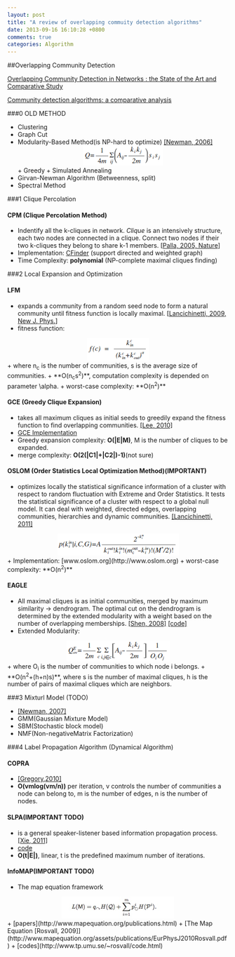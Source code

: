 ```yaml
---
layout: post
title: "A review of overlapping commuity detection algorithms"
date: 2013-09-16 16:10:28 +0800
comments: true
categories: Algorithm
---
```


##Overlapping Community Detection

[Overlapping Community Detection in Networks : the State of the Art and Comparative Study](http://arxiv.org/abs/1110.5813)

[Community detection algorithms: a comparative analysis](http://arxiv.org/abs/0908.1062)

###0 OLD METHOD
+ Clustering
+ Graph Cut
+ Modularity-Based Method(is NP-hard to optimize) [[Newman, 2006]](http://arxiv.org/pdf/physics/0602124.pdf)
	<center><img src="modularity.png"></center>
	+ Greedy
	+ Simulated Annealing
+ Girvan-Newman Algorithm (Betweenness, split)
+ Spectral Method

###1 Clique Percolation
#### CPM (Clique Percolation Method)
+ Indentify all the k-cliques in network. *Clique* is an intensively structure, each two nodes are connected in a clique. Connect two nodes if their two k-cliques they belong to share k-1 members. [[Palla, 2005, Nature](http://www.nature.com/nature/journal/v435/n7043/full/nature03607.html)]
+ Implementation: [CFinder](http://www.cfinder.org/) (support directed and weighted graph)
+ Time Complexity: **polynomial** (NP-complete maximal cliques finding)

###2 Local Expansion and Optimization
#### LFM
+ expands a community from a random seed node to form a natural community until fitness function is locally maximal. [[Lancichinetti, 2009, New J. Phys.](http://arxiv.org/pdf/0802.1218.pdf)]
+ fitness function: 
<center><img src="fitness_function.png"></center>
+ where n<sub>c</sub> is the number of communities, s is the average size of communities.
+ **O(n<sub>c</sub>s<sup>2</sup>)**, computation complexity is depended on parameter \alpha.  
+ worst-case complexity: **O(n<sup>2</sup>)**

#### GCE (Greedy Clique Expansion)
+ takes all maximum cliques as initial seeds to greedily expand the fitness function to find overlapping communities. [[Lee, 2010]](http://arxiv.org/abs/1002.1827)
+ [GCE Implementation](https://sites.google.com/site/greedycliqueexpansion.)
+ Greedy expansion complexity: **O(|E|M)**, M is the number of cliques to be expanded. 
+ merge complexity: **O(2(|C1|+|C2|)-1)**(not sure)

#### OSLOM (Order Statistics Local Optimization Method)(IMPORTANT)
+ optimizes locally the statistical significance information of a cluster with respect to random fluctuation with Extreme and Order Statistics. It tests the statistical significance of a cluster with respect to a global null model. It can deal with weighted, directed edges, overlapping communities, hierarchies and dynamic communities. [[Lancichinetti, 2011]](http://oslom.org/oslom.pdf)
<center><img src="oslom.png"></center>
+ Implementation: [www.oslom.org](http://www.oslom.org)
+ worst-case complexity: **O(n<sup>2</sup>)**

#### EAGLE
+ All maximal cliques is as initial communities, merged by maximum similarity -> dendrogram. The optimal cut on the dendrogram is determined by the extended modularity with a weight based on the number of overlapping memberships. [[Shen, 2008]](http://arxiv.org/pdf/0810.3093.pdf) [[code]](http://code.google.com/p/eaglepp/)
+ Extended Modularity: 
<center><img src="extended_modularity.png"></center>
+ where O<sub>i</sub> is the number of communities to which node i belongs.
+ **O(n<sup>2</sup>+(h+n)s)**, where s is the number of maximal cliques, h is the number of pairs of maximal cliques which are neighbors. 

###3 Mixturl Model (TODO)
+ [[Newman, 2007]](http://www.bradblock.com.s3-website-us-west-1.amazonaws.com/Mixture_models_and_exploratory_analysis_in_networks.pdf)
+ GMM(Gaussian Mixture Model)
+ SBM(Stochastic block model)
+ NMF(Non-negativeMatrix Factorization)

###4 Label Propagation Algorithm (Dynamical Algorithm)
#### COPRA
+ [[Gregory,2010]](http://arxiv.org/pdf/0910.5516.pdf)
+ **O(vmlog(vm/n))** per iteration, v controls the number of communities a node can belong to, m is the number of edges, n is the number of nodes. 

#### SLPA(IMPORTANT TODO)
+ is a general speaker-listener based information propagation process. [[Xie, 2011]](http://arxiv.org/pdf/1202.2465.pdf)
+ [code](https://sites.google.com/site/communitydetectionslpa/)
+ **O(t|E|)**, linear, t is the predefined maximum number of iterations. 

#### InfoMAP(IMPORTANT TODO)
+ The map equation framework
<center><img src="map_equation.png"></center>
+ [papers](http://www.mapequation.org/publications.html)
	+ [The Map Equation [Rosvall, 2009]](http://www.mapequation.org/assets/publications/EurPhysJ2010Rosvall.pdf)
+ [codes](http://www.tp.umu.se/~rosvall/code.html)


